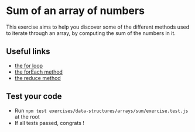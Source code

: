 # Sum of an array of numbers

This exercise aims to help you discover some of the different methods used to iterate through an array, by computing the sum of the numbers in it.

## Useful links
- [the for loop](https://developer.mozilla.org/en-US/docs/Web/JavaScript/Reference/Statements/for)
- [the forEach method](https://developer.mozilla.org/en-US/docs/Web/JavaScript/Reference/Global_Objects/Array/forEach)
- [the reduce method](https://developer.mozilla.org/en-US/docs/Web/JavaScript/Reference/Global_Objects/Array/reduce)

## Test your code
- Run `npm test exercises/data-structures/arrays/sum/exercise.test.js` at the root 
- If all tests passed, congrats !
